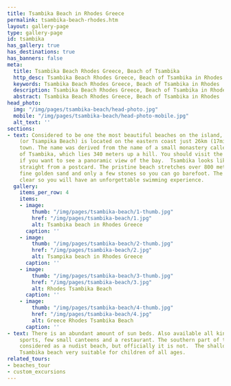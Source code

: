 ```yaml
---
title: Tsambika Beach in Rhodes Greece
permalink: tsambika-beach-rhodes.htm
layout: gallery-page
type: gallery-page
id: tsambika
has_gallery: true
has_destinations: true
has_banners: false
meta:
  title: Tsambika Beach Rhodes Greece, Beach of Tsambika
  http_desc: Tsambika Beach Rhodes Greece, Beach of Tsambika in Rhodes
  keywords: Tsambika Beach Rhodes Greece, Beach of Tsambika in Rhodes
  description: Tsambika Beach Rhodes Greece, Beach of Tsambika in Rhodes
  abstract: Tsambika Beach Rhodes Greece, Beach of Tsambika in Rhodes
head_photo:
  img: "/img/pages/tsambika-beach/head-photo.jpg"
  mobile: "/img/pages/tsambika-beach/head-photo-mobile.jpg"
  alt_text: ''
sections:
- text: Considered to be one the most beautiful beaches on the island, Tsambika Beach
    (or Tsampika Beach) is located on the eastern coast just 26km (17miles) from Rhodes
    town. The name was derived from the name of a small monastery called the Virgin
    of Tsambika, which lies 340 meters up a hill. You should visit the place, especially
    if you want to see a panoramic view of the bay.  Tsambika looks like it was taken
    straight from a postcard. The pristine beach stretches over 800 meters, it boasts
    fine golden sand and only a few stones so you can go barefoot. The water is crystal
    clear so you will have an unforgettable swimming experience.
  gallery:
    items_per_row: 4
    items:
    - image:
        thumb: "/img/pages/tsambika-beach/1-thumb.jpg"
        href: "/img/pages/tsambika-beach/1.jpg"
        alt: Tsambika beach in Rhodes Greece
      caption: ''
    - image:
        thumb: "/img/pages/tsambika-beach/2-thumb.jpg"
        href: "/img/pages/tsambika-beach/2.jpg"
        alt: Tsampika beach in Rhodes Greece
      caption: ''
    - image:
        thumb: "/img/pages/tsambika-beach/3-thumb.jpg"
        href: "/img/pages/tsambika-beach/3.jpg"
        alt: Rhodes Tsambika Beach
      caption: ''
    - image:
        thumb: "/img/pages/tsambika-beach/4-thumb.jpg"
        href: "/img/pages/tsambika-beach/4.jpg"
        alt: Greece Rhodes Tsambika Beach
      caption: ''
- text: There is an abundant amount of sun beds. Also available all kind of water
    sports, few small canteens and a restaurant. The southern part of the beach is
    considered as a nudist beach, but officially it is not.  The shallow water make
    Tsambika beach very suitable for children of all ages.
related_tours:
- beaches_tour
- custom_excursions
---
```


